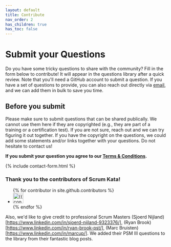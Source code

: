 ```yaml
---
layout: default
title: Contribute
nav_order: 2
has_children: true
has_toc: false
---
```


# Submit your Questions
Do you have some tricky questions to share with the community? Fill in the form below to contribute! It will appear in the questions library after a quick review. Note that you'll need a GitHub account to submit a question.
If you have a set of questions to provide, you can also reach out directly via [email](mailto:scrumkata@gmail.com), and we can add them in bulk to save you time.

## Before you submit
Please make sure to submit questions that can be shared publically. We cannot use them here if they are copyrighted (e.g., they are part of a training or a certification test). If you are not sure, reach out and we can try figuring it out together.
If you have the copyright on the questions, we could add some statements and/or links together with your questions. Do not hesitate to contact us!

**If you submit your question you agree to our [Terms & Conditions](/scrum-kata/terms_conditions/).**

{% include contact-form.html %}


### Thank you to the contributors of Scrum Kata!

<ul class="list-style-none">
{% for contributor in site.github.contributors %}
  <li class="d-inline-block mr-1">
     <a href="{{ contributor.html_url }}"><img src="{{ contributor.avatar_url }}" width="32" height="32" alt="{{ contributor.login }}"/></a>
  </li>
{% endfor %}
</ul>

Also, we'd like to give credit to professional Scrum Masters (Sjoerd Nijland)[https://www.linkedin.com/in/sjoerd-nijland-9323376/], (Ryan Brook)[https://www.linkedin.com/in/ryan-brook-pst/], (Marc Bruisten)[https://www.linkedin.com/in/marcup/]. We added their PSM III questions to the library from their fantastic blog posts.